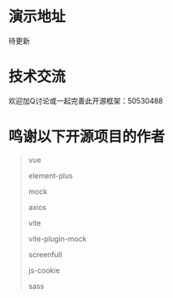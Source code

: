 # 演示地址

待更新

# 技术交流

欢迎加Q讨论或一起完善此开源框架：50530488



# 鸣谢以下开源项目的作者

> vue
> 
> element-plus
> 
> mock
> 
> axios
> 
> vite
> 
> vite-plugin-mock
> 
> screenfull
> 
> js-cookie
> 
> sass


